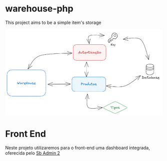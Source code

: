 # warehouse-php
This project aims to be a simple item's storage

![Images](https://github.com/Fabioaugustmp/warehouse-php/blob/main/warehouse-architecture.png)

# Front End

Neste projeto utilizaremos para o front-end uma dashboard integrada, oferecida pelo <a href="https://startbootstrap.com/theme/sb-admin-2">Sb Admin 2</a>


